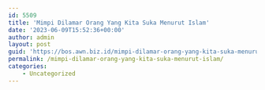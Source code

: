 ```yaml
---
id: 5509
title: 'Mimpi Dilamar Orang Yang Kita Suka Menurut Islam'
date: '2023-06-09T15:52:36+00:00'
author: admin
layout: post
guid: 'https://bos.awn.biz.id/mimpi-dilamar-orang-yang-kita-suka-menurut-islam/'
permalink: /mimpi-dilamar-orang-yang-kita-suka-menurut-islam/
categories:
    - Uncategorized
---
```


